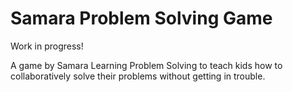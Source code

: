 # Samara Problem Solving Game
Work in progress!

A game by Samara Learning Problem Solving to teach kids how to collaboratively solve their problems without getting in trouble.
